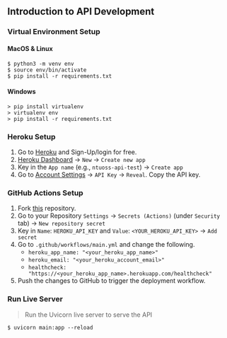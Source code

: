 ## Introduction to API Development

### Virtual Environment Setup

#### MacOS & Linux

```console
$ python3 -m venv env 
$ source env/bin/activate
$ pip install -r requirements.txt
```

#### Windows

```console
> pip install virtualenv 
> virtualenv env
> pip install -r requirements.txt
```

### Heroku Setup

1. Go to [Heroku](https://www.heroku.com/) and Sign-Up/login for free.
2. [Heroku Dashboard](https://dashboard.heroku.com/apps) -> `New` -> `Create new app`
3. Key in the `App name` (e.g., `ntuoss-api-test`) ->  `Create app`
4. Go to [Account Settings](https://dashboard.heroku.com/account) -> `API Key` -> `Reveal`. Copy the API key. 

### GitHub Actions Setup
1. Fork [this](https://github.com/guptajay/NTUOSS-API-Development-Workshop) repository.
2. Go to your Repository `Settings` -> `Secrets (Actions)` (under `Security` tab) -> `New repository secret`
3. Key in `Name`: `HEROKU_API_KEY` and `Value`: `<YOUR_HEROKU_API_KEY>` -> `Add secret` 
4. Go to `.github/workflows/main.yml` and change the following.
    - `heroku_app_name: "<your_heroku_app_name>"`
    - `heroku_email: "<your_heroku_account_email>"`
    - `healthcheck: "https://<your_heroku_app_name>.herokuapp.com/healthcheck"`
5. Push the changes to GitHub to trigger the deployment workflow. 

### Run Live Server
> Run the Uvicorn live server to serve the API

```console
$ uvicorn main:app --reload
```
